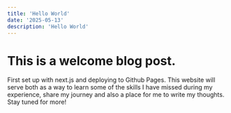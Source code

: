 ```yaml
---
title: 'Hello World'
date: '2025-05-13'
description: 'Hello World'
---
```


# This is a welcome blog post.

First set up with next.js and deploying to Github Pages. This website will serve both as a way to learn some of the skills I have missed during my experience, share my journey and also a place for me to write my thoughts. Stay tuned for more!